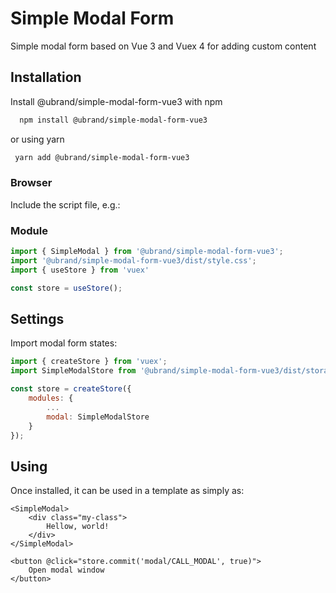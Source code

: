 
# Simple Modal Form

Simple modal form based on Vue 3 and Vuex 4 for adding custom content

## Installation

Install @ubrand/simple-modal-form-vue3 with npm

```bash
  npm install @ubrand/simple-modal-form-vue3
```
or using yarn
```bash
 yarn add @ubrand/simple-modal-form-vue3
```
    
### Browser
Include the script file, e.g.:
### Module
```js
import { SimpleModal } from '@ubrand/simple-modal-form-vue3';
import '@ubrand/simple-modal-form-vue3/dist/style.css';
import { useStore } from 'vuex'

const store = useStore();
```
## Settings
Import modal form states:
```js
import { createStore } from 'vuex';
import SimpleModalStore from '@ubrand/simple-modal-form-vue3/dist/storage';

const store = createStore({
    modules: {
        ...
        modal: SimpleModalStore
    }
});
```
## Using
Once installed, it can be used in a template as simply as:
```vue
<SimpleModal>
    <div class="my-class">
        Hellow, world!
    </div>
</SimpleModal>
```
```vue
<button @click="store.commit('modal/CALL_MODAL', true)">
    Open modal window
</button>
```